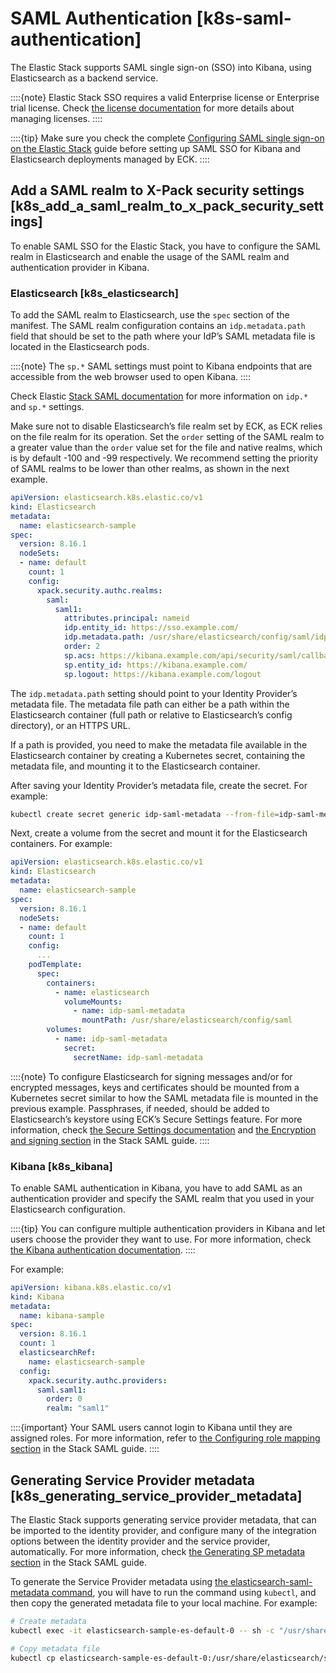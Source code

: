 # SAML Authentication [k8s-saml-authentication]

The Elastic Stack supports SAML single sign-on (SSO) into Kibana, using Elasticsearch as a backend service.

::::{note}
Elastic Stack SSO requires a valid Enterprise license or Enterprise trial license. Check [the license documentation](../../../deploy-manage/license/manage-your-license-in-eck.md) for more details about managing licenses.
::::


::::{tip}
Make sure you check the complete [Configuring SAML single sign-on on the Elastic Stack](/deploy-manage/users-roles/cluster-or-deployment-auth/saml.md) guide before setting up SAML SSO for Kibana and Elasticsearch deployments managed by ECK.
::::


## Add a SAML realm to X-Pack security settings [k8s_add_a_saml_realm_to_x_pack_security_settings]

To enable SAML SSO for the Elastic Stack, you have to configure the SAML realm in Elasticsearch and enable the usage of the SAML realm and authentication provider in Kibana.

### Elasticsearch [k8s_elasticsearch]

To add the SAML realm to Elasticsearch, use the `spec` section of the manifest. The SAML realm configuration contains an `idp.metadata.path` field that should be set to the path where your IdP’s SAML metadata file is located in the Elasticsearch pods.

::::{note}
The `sp.*` SAML settings must point to Kibana endpoints that are accessible from the web browser used to open Kibana.
::::


Check Elastic [Stack SAML documentation](https://www.elastic.co/guide/en/elasticsearch/reference/current/saml-guide-stack.html#saml-guide-idp) for more information on `idp.*` and `sp.*` settings.

Make sure not to disable Elasticsearch’s file realm set by ECK, as ECK relies on the file realm for its operation. Set the `order` setting of the SAML realm to a greater value than the `order` value set for the file and native realms, which is by default -100 and -99 respectively. We recommend setting the priority of SAML realms to be lower than other realms, as shown in the next example.

```yaml
apiVersion: elasticsearch.k8s.elastic.co/v1
kind: Elasticsearch
metadata:
  name: elasticsearch-sample
spec:
  version: 8.16.1
  nodeSets:
  - name: default
    count: 1
    config:
      xpack.security.authc.realms:
        saml:
          saml1:
            attributes.principal: nameid
            idp.entity_id: https://sso.example.com/
            idp.metadata.path: /usr/share/elasticsearch/config/saml/idp-saml-metadata.xml
            order: 2
            sp.acs: https://kibana.example.com/api/security/saml/callback
            sp.entity_id: https://kibana.example.com/
            sp.logout: https://kibana.example.com/logout
```

The `idp.metadata.path` setting should point to your Identity Provider’s metadata file. The metadata file path can either be a path within the Elasticsearch container (full path or relative to Elasticsearch’s config directory), or an HTTPS URL.

If a path is provided, you need to make the metadata file available in the Elasticsearch container by creating a Kubernetes secret, containing the metadata file, and mounting it to the Elasticsearch container.

After saving your Identity Provider’s metadata file, create the secret. For example:

```sh
kubectl create secret generic idp-saml-metadata --from-file=idp-saml-metadata.xml
```

Next, create a volume from the secret and mount it for the Elasticsearch containers. For example:

```yaml
apiVersion: elasticsearch.k8s.elastic.co/v1
kind: Elasticsearch
metadata:
  name: elasticsearch-sample
spec:
  version: 8.16.1
  nodeSets:
  - name: default
    count: 1
    config:
      ...
    podTemplate:
      spec:
        containers:
          - name: elasticsearch
            volumeMounts:
              - name: idp-saml-metadata
                mountPath: /usr/share/elasticsearch/config/saml
        volumes:
          - name: idp-saml-metadata
            secret:
              secretName: idp-saml-metadata
```

::::{note}
To configure Elasticsearch for signing messages and/or for encrypted messages, keys and certificates should be mounted from a Kubernetes secret similar to how the SAML metadata file is mounted in the previous example. Passphrases, if needed, should be added to Elasticsearch’s keystore using ECK’s Secure Settings feature. For more information, check [the Secure Settings documentation](../../../deploy-manage/security/secure-settings.md) and [the Encryption and signing section](https://www.elastic.co/guide/en/elasticsearch/reference/current/saml-guide-stack.html#saml-enc-sign) in the Stack SAML guide.
::::



### Kibana [k8s_kibana]

To enable SAML authentication in Kibana, you have to add SAML as an authentication provider and specify the SAML realm that you used in your Elasticsearch configuration.

::::{tip}
You can configure multiple authentication providers in Kibana and let users choose the provider they want to use. For more information, check [the Kibana authentication documentation](/deploy-manage/users-roles/cluster-or-deployment-auth/user-authentication.md).
::::


For example:

```yaml
apiVersion: kibana.k8s.elastic.co/v1
kind: Kibana
metadata:
  name: kibana-sample
spec:
  version: 8.16.1
  count: 1
  elasticsearchRef:
    name: elasticsearch-sample
  config:
    xpack.security.authc.providers:
      saml.saml1:
        order: 0
        realm: "saml1"
```

::::{important}
Your SAML users cannot login to Kibana until they are assigned roles. For more information, refer to [the Configuring role mapping section](https://www.elastic.co/guide/en/elasticsearch/reference/current/saml-guide-stack.html#saml-role-mapping) in the Stack SAML guide.
::::




## Generating Service Provider metadata [k8s_generating_service_provider_metadata]

The Elastic Stack supports generating service provider metadata, that can be imported to the identity provider, and configure many of the integration options between the identity provider and the service provider, automatically. For more information, check [the Generating SP metadata section](https://www.elastic.co/guide/en/elasticsearch/reference/current/saml-guide-stack.html#saml-sp-metadata) in the Stack SAML guide.

To generate the Service Provider metadata using [the elasticsearch-saml-metadata command](asciidocalypse://docs/elasticsearch/docs/reference/elasticsearch/command-line-tools/saml-metadata.md), you will have to run the command using `kubectl`, and then copy the generated metadata file to your local machine. For example:

```sh
# Create metadata
kubectl exec -it elasticsearch-sample-es-default-0 -- sh -c "/usr/share/elasticsearch/bin/elasticsearch-saml-metadata --realm saml1"

# Copy metadata file
kubectl cp elasticsearch-sample-es-default-0:/usr/share/elasticsearch/saml-elasticsearch-metadata.xml saml-elasticsearch-metadata.xml
```


